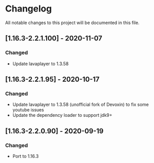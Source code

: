 # Changelog
All notable changes to this project will be documented in this file.

## [1.16.3-2.2.1.100] - 2020-11-07
### Changed
 - Update lavaplayer to 1.3.58

## [1.16.3-2.2.1.95] - 2020-10-17
### Changed
 - Update lavaplayer to 1.3.58 (unofficial fork of Devoxin) to fix some youtube issues
 - Update the dependency loader to support jdk9+

## [1.16.3-2.2.0.90] - 2020-09-19
### Changed
 - Port to 1.16.3